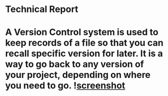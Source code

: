 <h1>Technical Report<h1>

A Version Control system is used to keep records of a file so that you can recall specific version for later. It is a way to go back to any version of your project, depending on where you need to go.
!<a href="https://github.com/JordanWaldo/web-deb-hw/blob/master/assignment-2/images/screenshot.png">screenshot</a>
